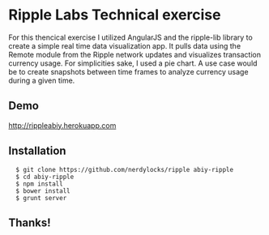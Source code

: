 Ripple Labs Technical exercise
======

For this thencical exercise I utilized AngularJS and the ripple-lib library to create a simple real time data visualization app. It pulls data using the Remote module from the Ripple network updates and visualizes transaction currency usage. For simplicities sake, I used a pie chart. A use case would be to create snapshots between time frames to analyze currency usage during a given time.

## Demo

http://rippleabiy.herokuapp.com

## Installation

      $ git clone https://github.com/nerdylocks/ripple abiy-ripple
      $ cd abiy-ripple
      $ npm install
      $ bower install
      $ grunt server
      
## Thanks!      
